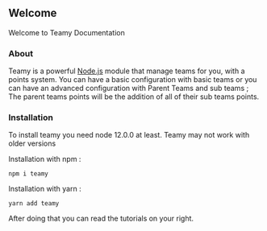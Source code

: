 ## Welcome
Welcome to Teamy Documentation

### About
Teamy is a powerful [Node.js](https://nodejs.org) module that manage teams for you, with a points system.
You can have a basic configuration with basic teams or you can have an advanced configuration with Parent Teams and sub teams ; The parent teams points will be the addition of all of their sub teams points.

### Installation
To install teamy you need node 12.0.0 at least. Teamy may not work with older versions

Installation with npm :
```
npm i teamy
```

Installation with yarn :
```
yarn add teamy
```

After doing that you can read the tutorials on your right.